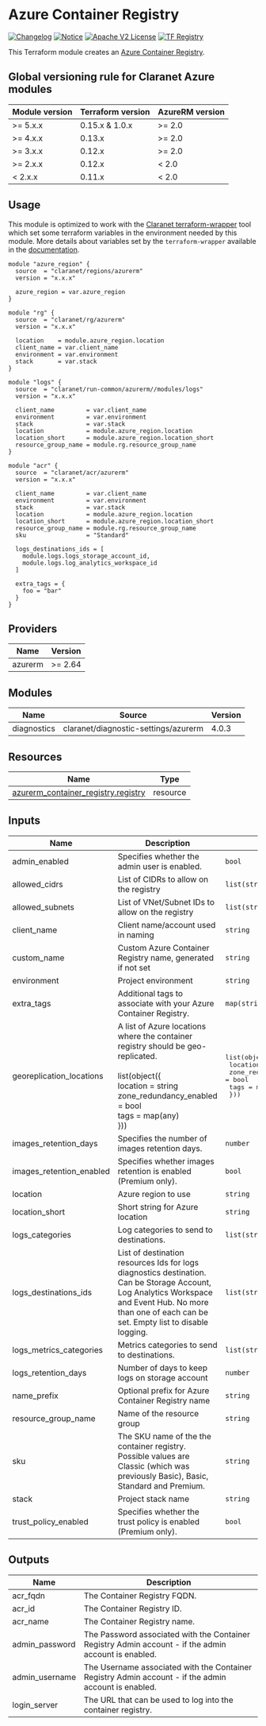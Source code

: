 # Azure Container Registry
[![Changelog](https://img.shields.io/badge/changelog-release-green.svg)](CHANGELOG.md) [![Notice](https://img.shields.io/badge/notice-copyright-yellow.svg)](NOTICE) [![Apache V2 License](https://img.shields.io/badge/license-Apache%20V2-orange.svg)](LICENSE) [![TF Registry](https://img.shields.io/badge/terraform-registry-blue.svg)](https://registry.terraform.io/modules/claranet/acr/azurerm/)

This Terraform module creates an [Azure Container Registry](https://docs.microsoft.com/en-us/azure/container-registry/).

<!-- BEGIN_TF_DOCS -->
## Global versioning rule for Claranet Azure modules

| Module version | Terraform version | AzureRM version |
| -------------- | ----------------- | --------------- |
| >= 5.x.x       | 0.15.x & 1.0.x    | >= 2.0          |
| >= 4.x.x       | 0.13.x            | >= 2.0          |
| >= 3.x.x       | 0.12.x            | >= 2.0          |
| >= 2.x.x       | 0.12.x            | < 2.0           |
| <  2.x.x       | 0.11.x            | < 2.0           |

## Usage

This module is optimized to work with the [Claranet terraform-wrapper](https://github.com/claranet/terraform-wrapper) tool
which set some terraform variables in the environment needed by this module.
More details about variables set by the `terraform-wrapper` available in the [documentation](https://github.com/claranet/terraform-wrapper#environment).

```hcl
module "azure_region" {
  source  = "claranet/regions/azurerm"
  version = "x.x.x"

  azure_region = var.azure_region
}

module "rg" {
  source  = "claranet/rg/azurerm"
  version = "x.x.x"

  location    = module.azure_region.location
  client_name = var.client_name
  environment = var.environment
  stack       = var.stack
}

module "logs" {
  source  = "claranet/run-common/azurerm//modules/logs"
  version = "x.x.x"

  client_name         = var.client_name
  environment         = var.environment
  stack               = var.stack
  location            = module.azure_region.location
  location_short      = module.azure_region.location_short
  resource_group_name = module.rg.resource_group_name
}

module "acr" {
  source  = "claranet/acr/azurerm"
  version = "x.x.x"

  client_name         = var.client_name
  environment         = var.environment
  stack               = var.stack
  location            = module.azure_region.location
  location_short      = module.azure_region.location_short
  resource_group_name = module.rg.resource_group_name
  sku                 = "Standard"

  logs_destinations_ids = [
    module.logs.logs_storage_account_id,
    module.logs.log_analytics_workspace_id
  ]

  extra_tags = {
    foo = "bar"
  }
}

```

## Providers

| Name | Version |
|------|---------|
| azurerm | >= 2.64 |

## Modules

| Name | Source | Version |
|------|--------|---------|
| diagnostics | claranet/diagnostic-settings/azurerm | 4.0.3 |

## Resources

| Name | Type |
|------|------|
| [azurerm_container_registry.registry](https://registry.terraform.io/providers/hashicorp/azurerm/latest/docs/resources/container_registry) | resource |

## Inputs

| Name | Description | Type | Default | Required |
|------|-------------|------|---------|:--------:|
| admin\_enabled | Specifies whether the admin user is enabled. | `bool` | `false` | no |
| allowed\_cidrs | List of CIDRs to allow on the registry | `list(string)` | `[]` | no |
| allowed\_subnets | List of VNet/Subnet IDs to allow on the registry | `list(string)` | `[]` | no |
| client\_name | Client name/account used in naming | `string` | n/a | yes |
| custom\_name | Custom Azure Container Registry name, generated if not set | `string` | `""` | no |
| environment | Project environment | `string` | n/a | yes |
| extra\_tags | Additional tags to associate with your Azure Container Registry. | `map(string)` | `{}` | no |
| georeplication\_locations | A list of Azure locations where the container registry should be geo-replicated.<br><br>  list(object({<br>    location                = string<br>    zone\_redundancy\_enabled = bool<br>    tags                    = map(any) <br>  })) | <pre>list(object({<br>    location                = string<br>    zone_redundancy_enabled = bool<br>    tags                    = map(any)<br>  }))</pre> | `[]` | no |
| images\_retention\_days | Specifies the number of images retention days. | `number` | `90` | no |
| images\_retention\_enabled | Specifies whether images retention is enabled (Premium only). | `bool` | `false` | no |
| location | Azure region to use | `string` | n/a | yes |
| location\_short | Short string for Azure location | `string` | n/a | yes |
| logs\_categories | Log categories to send to destinations. | `list(string)` | `null` | no |
| logs\_destinations\_ids | List of destination resources Ids for logs diagnostics destination. Can be Storage Account, Log Analytics Workspace and Event Hub. No more than one of each can be set. Empty list to disable logging. | `list(string)` | n/a | yes |
| logs\_metrics\_categories | Metrics categories to send to destinations. | `list(string)` | `null` | no |
| logs\_retention\_days | Number of days to keep logs on storage account | `number` | `30` | no |
| name\_prefix | Optional prefix for Azure Container Registry name | `string` | `""` | no |
| resource\_group\_name | Name of the resource group | `string` | n/a | yes |
| sku | The SKU name of the the container registry. Possible values are Classic (which was previously Basic), Basic, Standard and Premium. | `string` | `"Standard"` | no |
| stack | Project stack name | `string` | n/a | yes |
| trust\_policy\_enabled | Specifies whether the trust policy is enabled (Premium only). | `bool` | `false` | no |

## Outputs

| Name | Description |
|------|-------------|
| acr\_fqdn | The Container Registry FQDN. |
| acr\_id | The Container Registry ID. |
| acr\_name | The Container Registry name. |
| admin\_password | The Password associated with the Container Registry Admin account - if the admin account is enabled. |
| admin\_username | The Username associated with the Container Registry Admin account - if the admin account is enabled. |
| login\_server | The URL that can be used to log into the container registry. |
<!-- END_TF_DOCS -->
